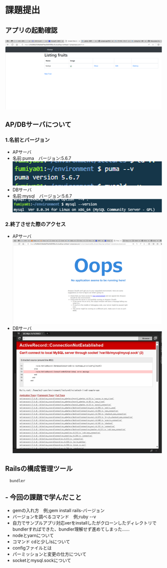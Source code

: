 # 課題提出
## アプリの起動確認
![サンプルアプリ](./1app.png)

## AP/DBサーバについて
### 1.名前とバージョン
- APサーバ
- 名前:puma　バージョン:5.6.7
![サンプルアプリ](./2puma-v.png)
- DBサーバ
- 名前:mysql　バージョン:5.6.7
![サンプルアプリ](./3mysql-v.png)

### 2.終了させた際のアクセス
- APサーバ
![サンプルアプリ](./4APstop.png)
- DBサーバ
![サンプルアプリ](./5DBstop.png)

## Railsの構成管理ツール
      bundler

## - 今回の課題で学んだこと
- gemの入れ方　例;gem install rails-バージョン
- バージョンを調べるコマンド　例;ruby --v
- 自力でサンプルアプリ対応verをinstallしたがクローンしたディレクトリでbundlerすればできた、bundler理解せず進めてしまった……
- nodeとyarnについて
- コマンド cdと少しlsについて
- configファイルとは
- パーミッションと変更の仕方について
- socketとmysql.sockについて
